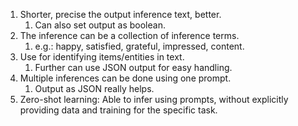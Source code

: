 1. Shorter, precise the output inference text, better.
	1. Can also set output as boolean.
2. The inference can be a collection of inference terms.
	1. e.g.: happy, satisfied, grateful, impressed, content.
3. Use for identifying items/entities in text.
	1. Further can use JSON output for easy handling.
4. Multiple inferences can be done using one prompt.
	1. Output as JSON really helps.
5. Zero-shot learning: Able to infer using prompts, without explicitly providing data and training for the specific task.